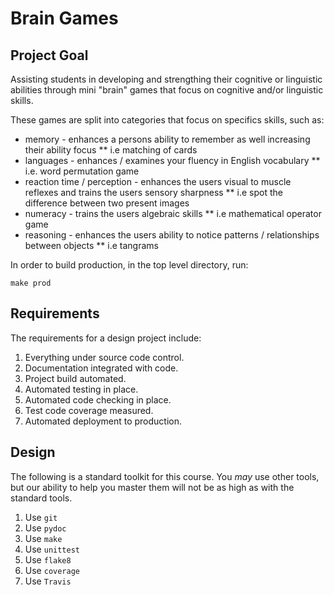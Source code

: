 # Brain Games

## Project Goal

Assisting students in developing and strengthing their cognitive or linguistic abilities through mini "brain" games that focus on cognitive and/or linguistic skills.

These games are split into categories that focus on specifics skills, such as:

* memory - enhances a persons ability to remember as well increasing their ability focus
** i.e matching of cards
* languages - enhances / examines  your fluency in English vocabulary
** i.e. word permutation game  
* reaction time / perception - enhances the users visual to muscle reflexes and trains the users sensory sharpness
** i.e spot the difference between two present images
* numeracy - trains the users algebraic skills
** i.e mathematical operator game
* reasoning - enhances the users ability to notice patterns / relationships between objects
** i.e tangrams



In order to build production, in the top level directory, run:

`make prod`


## Requirements

The requirements for a design project include:

1. Everything under source code control.
1. Documentation integrated with code.
1. Project build automated.
1. Automated testing in place.
1. Automated code checking in place.
1. Test code coverage measured.
1. Automated deployment to production.

## Design

The following is a standard toolkit for this course. You *may* use other tools,
but our ability to help you master them will not be as high as with the
standard tools.

1. Use `git`
1. Use `pydoc`
1. Use `make`
1. Use `unittest`
1. Use `flake8`
1. Use `coverage`
1. Use `Travis`


